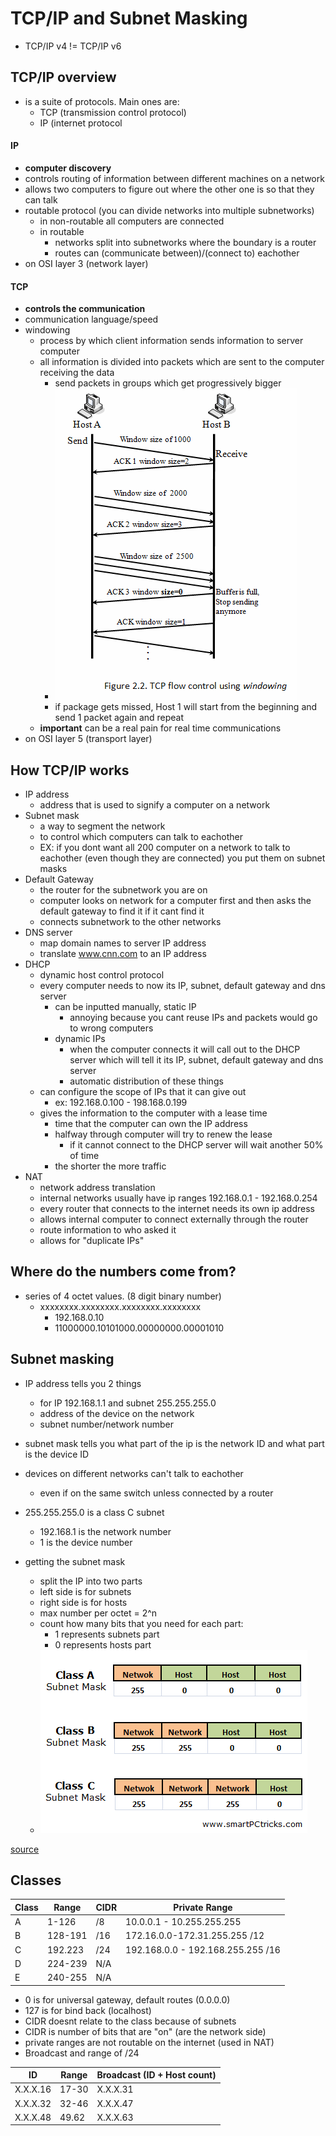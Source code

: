 # TCP/IP and Subnet Masking

- TCP/IP v4 != TCP/IP v6

## TCP/IP overview
- is a suite of protocols. Main ones are:
	- TCP (transmission control protocol)
	- IP (internet protocol

#### IP
- **computer discovery**
- controls routing of information between different machines on a network
- allows two computers to figure out where the other one is so that they can talk
- routable protocol (you can divide networks into multiple subnetworks)
	- in non-routable all computers are connected
	- in routable
		- networks split into subnetworks where the boundary is a router
		- routes can (communicate between)/(connect to) eachother
- on OSI layer 3 (network layer)

#### TCP
- **controls the communication**
- communication language/speed
- windowing
	- process by which client information sends information to server computer
	- all information is divided into packets which are sent to the computer receiving the data
		- send packets in groups which get progressively bigger
		- ![tcp windowing](pictures/windowing.gif)
		- if package gets missed, Host 1 will start from the beginning and send 1 packet again and repeat
	- **important** can be a real pain for real time communications
- on OSI layer 5 (transport layer)

## How TCP/IP works

- IP address
	- address that is used to signify a computer on a network
- Subnet mask
	- a way to segment the network
	- to control which computers can talk to eachother
	- EX: if you dont want all 200 computer on a network to talk to eachother (even though they are connected) you put them on subnet masks
-  Default Gateway
	-  the router for the subnetwork you are on
	-  computer looks on network for a computer first and then asks the default gateway to find it if it cant find it
	-  connects subnetwork to the other networks
-  DNS server
	-  map domain names to server IP address
	-  translate www.cnn.com to an IP address
-  DHCP
	-  dynamic host control protocol
	-  every computer needs to now its IP, subnet, default gateway and dns server
		-  can be inputted manually, static IP
			-  annoying because you cant reuse IPs and packets would go to wrong computers
		-  dynamic IPs
			-  when the computer connects it will call out to the DHCP server which will tell it its IP, subnet, default gateway and dns server
			-  automatic distribution of these things
	-  can configure the scope of IPs that it can give out
		-  ex: 192.168.0.100 - 198.168.0.199
	-  gives the information to the computer with a lease time
		-  time that the computer can own the IP address
		-  halfway through computer will try to renew the lease
			-  if it cannot connect to the DHCP server will wait another 50% of time
		-  the shorter the more traffic
-  NAT
	-  network address translation
	-  internal networks usually have ip ranges 192.168.0.1 - 192.168.0.254
	-  every router that connects to the internet needs its own ip address
	-  allows internal computer to connect externally through the router
	-  route information to who asked it
	-  allows for "duplicate IPs"

## Where do the numbers come from?
- series of 4 octet values. (8 digit binary number)
	- xxxxxxxx.xxxxxxxx.xxxxxxxx.xxxxxxxx
		- 192.168.0.10
		- 11000000.10101000.00000000.00001010

## Subnet masking
- IP address tells you 2 things
	- for IP 192.168.1.1 and subnet 255.255.255.0
	- address of the device on the network
	- subnet number/network number

- subnet mask tells you what part of the ip is the network ID and what part is the device ID 
- devices on different networks can't talk to eachother
	- even if on the same switch unless connected by a router
- 255.255.255.0 is a class C subnet
	- 192.168.1 is the network number
	- 1 is the device number
- getting the subnet mask
	- split the IP into two parts	
	- left side is for subnets
	- right side is for hosts
	- max number per octet = 2^n
	- count how many bits that you need for each part:
		- 1 represents subnets part
		- 0 represents hosts part
	- ![subnet](pictures/subnet.png)


[source](https://www.youtube.com/watch?v=EkNq4TrHP_U)

## Classes

| Class  | Range  |  CIDR | Private Range |
|---|---|---| --- |
| A | 1-126 | /8 | 10.0.0.1 - 10.255.255.255 |
| B | 128-191  | /16 | 172.16.0.0-172.31.255.255 /12 |
| C |  192.223 |  /24 | 192.168.0.0 - 192.168.255.255 /16 |
| D | 224-239 | N/A |
| E | 240-255 | N/A |

- 0 is for universal gateway, default routes (0.0.0.0)
- 127 is for bind back (localhost)
- CIDR doesnt relate to the class because of subnets
- CIDR is number of bits that are "on" (are the network side)
- private ranges are not routable on the internet (used in NAT)
- Broadcast and range of /24

| ID | Range | Broadcast (ID + Host count)|
|---|---|---|
| X.X.X.16 | 17-30 | X.X.X.31 |
| X.X.X.32 | 32-46 | X.X.X.47 |
| X.X.X.48 | 49.62 | X.X.X.63 |
